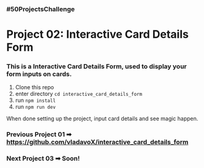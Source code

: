 ### #50ProjectsChallenge

# Project 02: Interactive Card Details Form

### This is a Interactive Card Details Form, used to display your form inputs on cards.

1. Clone this repo
2. enter directory `cd interactive_card_details_form`
3. run `npm install`
4. run `npm run dev`

When done setting up the project, input card details and see magic happen. <br>

### Previous Project 01 ➡ https://github.com/vladavoX/interactive_card_details_form <br />
### Next Project 03 ➡ Soon!
